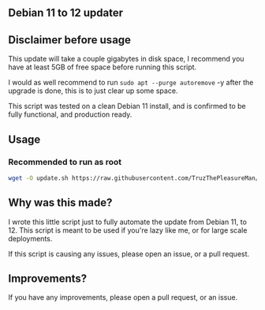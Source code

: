 ## Debian 11 to 12 updater

## Disclaimer before usage

This update will take a couple gigabytes in disk space, I recommend you have at least 5GB of free space before running this script.

I would as well recommend to run `sudo apt --purge autoremove` -y after the upgrade is done, this is to just clear up some space.

This script was tested on a clean Debian 11 install, and is confirmed to be fully functional, and production ready.

## Usage

### Recommended to run as root

```bash
wget -O update.sh https://raw.githubusercontent.com/TruzThePleasureMan/Debian-11-to-12-updater/main/update.sh && chmod +x update.sh && ./update.sh
```

## Why was this made?

I wrote this little script just to fully automate the update from Debian 11, to 12. This script is meant to be used if you're lazy like me, or for large scale deployments.

If this script is causing any issues, please open an issue, or a pull request.

## Improvements?

If you have any improvements, please open a pull request, or an issue.
